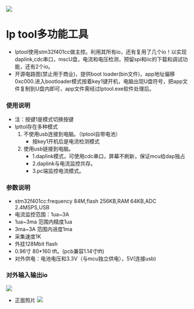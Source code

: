 ![](https://github.com/lgtbp/lp_tool/blob/master/image/me.ico)
# lp tool多功能工具
* lptool使用stm32f401cc做主控。利用其所有io，还有复用了几个io！以实现daplink,cdc串口，mscU盘，电流和电压检测，预留spi和iic的下载和调试功能，还有2个io。
* 开源电路图(禁止用于商业)，提供boot loader(bin文件)，app地址偏移0xc000.进入bootloader模式按着key1键开机，电脑出现U盘符号，把app文件复制到U盘内即可，app文件需经过lptool.exe软件处理后。

### 使用说明
* 注：按键1是模式切换按键
* lpttol存在多种模式
    1. 不使用usb连接到电脑。（lptool自带电池）
        * 按key1开机后是电流检测模式
    2. 使用usb链接到电脑。
        * 1.daplink模式，可使用cdc串口，屏幕不刷新，保证mcu给dap独占
        * 2.daplink与电流监控共存。
        * 3.pc端监控电流模式。



### 参数说明
* stm32f401cc:frequency 84M,flash 256KB,RAM 64KB,ADC 2.4MSPS,USB
* 电流监控范围：1ua~3A
* 1ua~3ma 范围内精度1ua
* 3ma~3A 范围内进度1ma
* 采集速度1K
* 外挂128Mbit flash
* 0.96寸 80*160 tft。(pcb兼容1.14寸tft)
* 对外供电：电池电压和3.3V（与mcu独立供电），5V(连接usb)

### 对外输入输出io
![](https://github.com/lgtbp/lp_tool/blob/master/image/io.png)
* 正面照片
![](https://github.com/lgtbp/lp_tool/blob/master/image/tool.png)